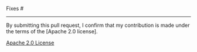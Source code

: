 <!-- markdownlint-disable MD041 -->
<!--
Explain what changed and why.

Please read the [Contribution guidelines][1], use the [General Contributing Guidance] checklist,
and follow the pull-request checklist.

[1]: https://github.com/aws-samples/aws-security-reference-architecture-examples/blob/master/CONTRIBUTING.md
[2]: https://github.com/aws-samples/aws-security-reference-architecture-examples/blob/master/GENERAL-CONTRIBUTING-GUIDANCE.md
-->

Fixes # <!-- Please create a new issue if none exists yet -->

---

By submitting this pull request, I confirm that my contribution is made under the terms of the [Apache 2.0 license].

[Apache 2.0 License](https://www.apache.org/licenses/LICENSE-2.0)
